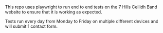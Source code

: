 This repo uses playwright to run end to end tests on the 7 Hills Ceilidh Band website to ensure that it is working as expected.

Tests run every day from Monday to Friday on multiple different devices and will submit 1 contact form. 
